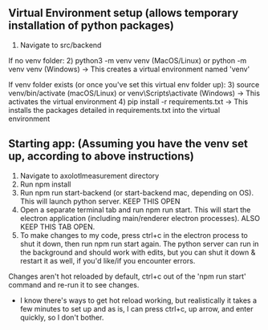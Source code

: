 ## Virtual Environment setup (allows temporary installation of python packages)

1) Navigate to src/backend

If no venv folder:
2) python3 -m venv venv (MacOS/Linux) or python -m venv venv (Windows) -> This creates a virtual environment named 'venv'

If venv folder exists (or once you've set this virtual env folder up):
3) source venv/bin/activate (macOS/Linux) or venv\Scripts\activate (Windows) -> This activates the virtual environment
4) pip install -r requirements.txt -> This installs the packages detailed in requirements.txt into the virtual environment

## Starting app: (Assuming you have the venv set up, according to above instructions)

1) Navigate to axolotlmeasurement directory
2) Run npm install
3) Run npm run start-backend (or start-backend mac, depending on OS). This will launch python server. KEEP THIS OPEN
4) Open a separate terminal tab and run npm run start. This will start the electron application (including main/renderer electron processes). ALSO KEEP THIS TAB OPEN.
5) To make changes to my code, press ctrl+c in the electron process to shut it down, then run npm run start again. The python server can run in the background and should work with edits, but you can shut it down & restart it as well, if you'd like/if you encounter errors.

Changes aren't hot reloaded by default, ctrl+c out of the 'npm run start' command and re-run it to see changes.
 - I know there's ways to get hot reload working, but realistically it takes a few minutes to set up and as is, I can press ctrl+c, up arrow, and enter quickly, so I don't bother.
